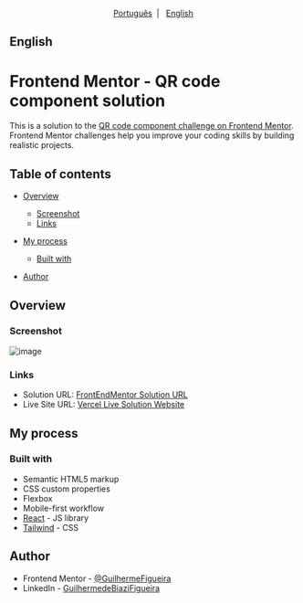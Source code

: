 
<p align="center">
  <a href="#-português">Português</a>&nbsp;&nbsp;|&nbsp;&nbsp;
  <a href="#-english">English</a>
</p>

## English

# Frontend Mentor - QR code component solution

This is a solution to the [QR code component challenge on Frontend Mentor](https://www.frontendmentor.io/challenges/qr-code-component-iux_sIO_H). Frontend Mentor challenges help you improve your coding skills by building realistic projects.

## Table of contents

- [Overview](#overview)
  - [Screenshot](#screenshot)
  - [Links](#links)
- [My process](#my-process)
  - [Built with](#built-with)

- [Author](#author)

## Overview

### Screenshot

![image](https://user-images.githubusercontent.com/95925774/221325415-e7482aea-2077-4b58-8224-68db682d0189.png)

### Links

- Solution URL: [FrontEndMentor Solution URL](https://www.frontendmentor.io/solutions/tailwindcss-and-react-qr-code-component-_3XhaNB8Xp)
- Live Site URL: [Vercel Live Solution Website](https://qr-code-component-guilhermefigueira.vercel.app)

## My process

### Built with

- Semantic HTML5 markup
- CSS custom properties
- Flexbox
- Mobile-first workflow
- [React](https://reactjs.org/) - JS library
- [Tailwind](https://tailwindcss.com) - CSS

## Author

- Frontend Mentor - [@GuilhermeFigueira](https://www.frontendmentor.io/profile/GuilhermeFigueira)
- LinkedIn - [GuilhermedeBiaziFigueira](https://www.linkedin.com/in/guilherme-de-biazi-figueira-a77aa3250/)
